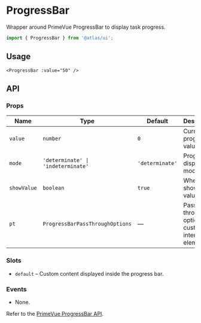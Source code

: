 # ProgressBar

Wrapper around PrimeVue ProgressBar to display task progress.

```ts
import { ProgressBar } from '@atlas/ui';
```

## Usage

```vue
<ProgressBar :value="50" />
```

## API

### Props
| Name | Type | Default | Description |
| ---- | ---- | ------- | ----------- |
| `value` | `number` | `0` | Current progress value. |
| `mode` | `'determinate' \| 'indeterminate'` | `'determinate'` | Progress display mode. |
| `showValue` | `boolean` | `true` | Whether to show the value label. |
| `pt` | `ProgressBarPassThroughOptions` | — | Pass-through options to customize internal elements. |

### Slots
- `default` – Custom content displayed inside the progress bar.

### Events
- None.

Refer to the [PrimeVue ProgressBar API](https://primevue.org/progressbar/#api).
